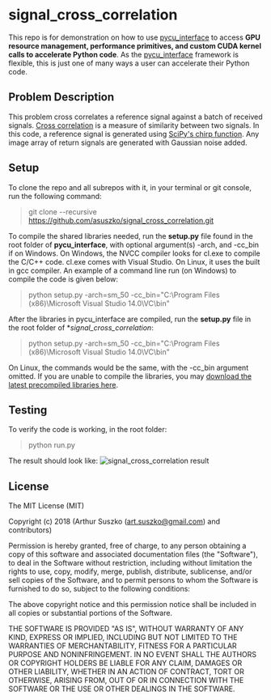# signal_cross_correlation

This repo is for demonstration on how to use [pycu_interface](https://github.com/asuszko/pycu_interface) to access **GPU resource management, performance primitives, and custom CUDA kernel calls to accelerate Python code**. As the [pycu_interface](https://github.com/asuszko/pycu_interface) framework is flexible, this is just one of many ways a user can accelerate their Python code.

## Problem Description

This problem cross correlates a reference signal against a batch of received signals. [Cross correlation](https://en.wikipedia.org/wiki/Cross-correlation) is a measure of similarity between two signals. In this code, a reference signal is generated using [SciPy's chirp function](https://docs.scipy.org/doc/scipy/reference/generated/scipy.signal.chirp.html). Any image array of return signals are generated with Gaussian noise added.

## Setup

To clone the repo and all subrepos with it, in your terminal or git console, run the following command:
> git clone --recursive https://github.com/asuszko/signal_cross_correlation.git

To compile the shared libraries needed, run the **setup.py** file found in the root folder of **pycu_interface**, with optional argument(s) -arch, and -cc_bin if on Windows. On Windows, the NVCC compiler looks for cl.exe to compile the C/C++ code. cl.exe comes with Visual Studio. On Linux, it uses the built in gcc compiler. An example of a command line run (on Windows) to compile the code is given below:
> python setup.py -arch=sm_50 -cc_bin="C:\Program Files (x86)\Microsoft Visual Studio 14.0\VC\bin"

After the libraries in pycu_interface are compiled, run the **setup.py** file in the root folder of **signal_cross_correlation*:
> python setup.py -arch=sm_50 -cc_bin="C:\Program Files (x86)\Microsoft Visual Studio 14.0\VC\bin"

On Linux, the commands would be the same, with the -cc_bin argument omitted. If you are unable to compile the libraries, you may [download the latest precompiled libraries here](https://github.com/asuszko/pycu_interface_libs).

## Testing

To verify the code is working, in the root folder:
> python run.py

The result should look like:
![signal_cross_correlation result](https://lh3.googleusercontent.com/tLPTuFvWcqizc3w-hSiRkxjsWCOJauavWXHLn2lbnS3heECH4cmdTZ-PNJ5IFo3Uae-zKdRPlXMIgWQfURlB7X5T4CAg0pFm9_f4kMZkqzZW5VKVkEw42ocbg6Aq5_k4yiyJa0D66G-3dFv4BlA4lBd1tnAJy_U8ZDyIUlYIOEHao7ixisl3lxH1kK5L_6k5--AIQwur4LowH-IAc8RcAQ1oqjhE4iJJKjA39AspQ3-nz6l-5wSRj7AgAU_5mZ-_ru_8ku3JHhF88iN0wlrKx1i-sNhBkQuIs2_vc_ekFl_5musNRPIUSTX8G69D7n2I0yZAVQPXA5Zv-CerFeJbR4ESDhmvnuLrud5dQrTGWYGWFMN3uKTulFrmbBNLYEx3lhcfdZb-GtkW2Z7S7o5_6IwbJ3XTVP-0tGLa1DEmstG_Ky1icK2aOY5LNvl48ZZPxoYcN42gJp8XT5PBFJBwgj9rby7FkGp0vZabz3oRKlaKXn2Uuhur_YO1P7ynKOqIyFen6nnJpshfWCrme5tH5FsTT6_AXlWqG-enDVX2QOzC0GWwE5yOSoutkfwAKVJK03-oLBcdfBGbOqCHpvbqHjso6ueiHn4W4sICGVY=w640-h472-no)

## License
 
The MIT License (MIT)

Copyright (c) 2018 (Arthur Suszko (art.suszko@gmail.com) and contributors)

Permission is hereby granted, free of charge, to any person obtaining a copy of this software and associated documentation files (the "Software"), to deal in the Software without restriction, including without limitation the rights to use, copy, modify, merge, publish, distribute, sublicense, and/or sell copies of the Software, and to permit persons to whom the Software is furnished to do so, subject to the following conditions:

The above copyright notice and this permission notice shall be included in all copies or substantial portions of the Software.

THE SOFTWARE IS PROVIDED "AS IS", WITHOUT WARRANTY OF ANY KIND, EXPRESS OR IMPLIED, INCLUDING BUT NOT LIMITED TO THE WARRANTIES OF MERCHANTABILITY, FITNESS FOR A PARTICULAR PURPOSE AND NONINFRINGEMENT. IN NO EVENT SHALL THE AUTHORS OR COPYRIGHT HOLDERS BE LIABLE FOR ANY CLAIM, DAMAGES OR OTHER LIABILITY, WHETHER IN AN ACTION OF CONTRACT, TORT OR OTHERWISE, ARISING FROM, OUT OF OR IN CONNECTION WITH THE SOFTWARE OR THE USE OR OTHER DEALINGS IN THE SOFTWARE.
